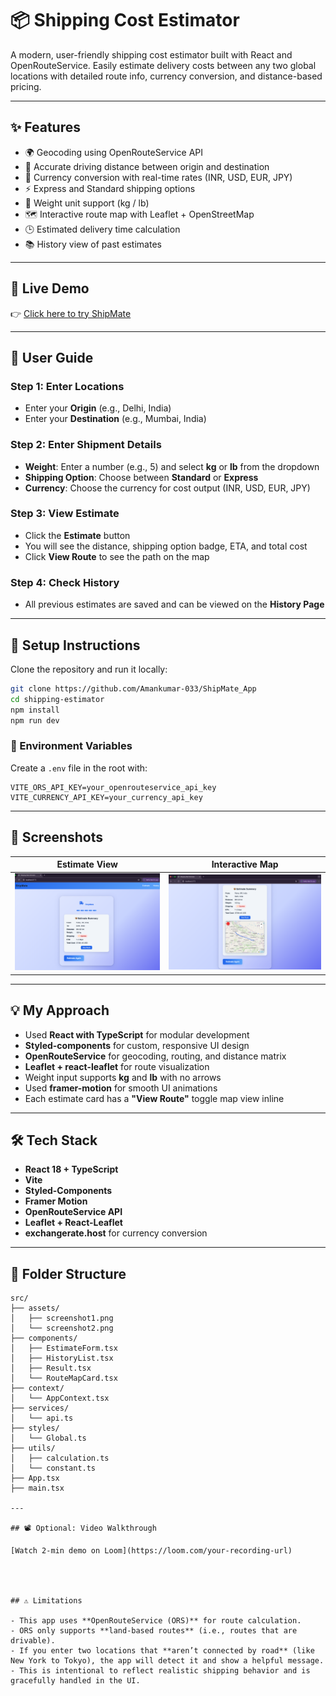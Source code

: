 # 📦 Shipping Cost Estimator

A modern, user-friendly shipping cost estimator built with React and OpenRouteService. Easily estimate delivery costs between any two global locations with detailed route info, currency conversion, and distance-based pricing.

---

## ✨ Features

* 🌍 Geocoding using OpenRouteService API
* 🚳 Accurate driving distance between origin and destination
* 💸 Currency conversion with real-time rates (INR, USD, EUR, JPY)
* ⚡ Express and Standard shipping options
* 📏 Weight unit support (kg / lb)
* 🗺 Interactive route map with Leaflet + OpenStreetMap
* 🕒 Estimated delivery time calculation
* 📚 History view of past estimates

---

## 🚀 Live Demo

👉  [Click here to try ShipMate](https://ship-mate-app.vercel.app)

---

## 💪 User Guide

### Step 1: Enter Locations

* Enter your **Origin** (e.g., Delhi, India)
* Enter your **Destination** (e.g., Mumbai, India)

### Step 2: Enter Shipment Details

* **Weight**: Enter a number (e.g., 5) and select **kg** or **lb** from the dropdown
* **Shipping Option**: Choose between **Standard** or **Express**
* **Currency**: Choose the currency for cost output (INR, USD, EUR, JPY)

### Step 3: View Estimate

* Click the **Estimate** button
* You will see the distance, shipping option badge, ETA, and total cost
* Click **View Route** to see the path on the map

### Step 4: Check History

* All previous estimates are saved and can be viewed on the **History Page**

---

## 🤝 Setup Instructions

Clone the repository and run it locally:

```bash
git clone https://github.com/Amankumar-033/ShipMate_App
cd shipping-estimator
npm install
npm run dev
```

### 🔑 Environment Variables

Create a `.env` file in the root with:

```env
VITE_ORS_API_KEY=your_openrouteservice_api_key
VITE_CURRENCY_API_KEY=your_currency_api_key
```

---

## 📸 Screenshots

| Estimate View                           | Interactive Map               |
| --------------------------------------- | ----------------------------- |
| ![estimate](./src/assets/screenshot1.png) | ![map](./src/assets/screenshot2.png) |

---


## 💡 My Approach

* Used **React with TypeScript** for modular development
* **Styled-components** for custom, responsive UI design
* **OpenRouteService** for geocoding, routing, and distance matrix
* **Leaflet + react-leaflet** for route visualization
* Weight input supports **kg** and **lb** with no arrows
* Used **framer-motion** for smooth UI animations
* Each estimate card has a **"View Route"** toggle map view inline

---

## 🛠️ Tech Stack

* **React 18 + TypeScript**
* **Vite**
* **Styled-Components**
* **Framer Motion**
* **OpenRouteService API**
* **Leaflet + React-Leaflet**
* **exchangerate.host** for currency conversion

---

## 📂 Folder Structure

```
src/
├── assets/
│   ├── screenshot1.png
│   └── screenshot2.png
├── components/
│   ├── EstimateForm.tsx
│   ├── HistoryList.tsx
│   ├── Result.tsx
│   └── RouteMapCard.tsx
├── context/
│   └── AppContext.tsx
├── services/
│   └── api.ts
├── styles/
│   └── Global.ts
├── utils/
│   ├── calculation.ts
│   └── constant.ts
├── App.tsx
├── main.tsx

---

## 📽 Optional: Video Walkthrough

[Watch 2-min demo on Loom](https://loom.com/your-recording-url)




## ⚠️ Limitations

- This app uses **OpenRouteService (ORS)** for route calculation.
- ORS only supports **land-based routes** (i.e., routes that are drivable).
- If you enter two locations that **aren’t connected by road** (like New York to Tokyo), the app will detect it and show a helpful message.
- This is intentional to reflect realistic shipping behavior and is gracefully handled in the UI.

